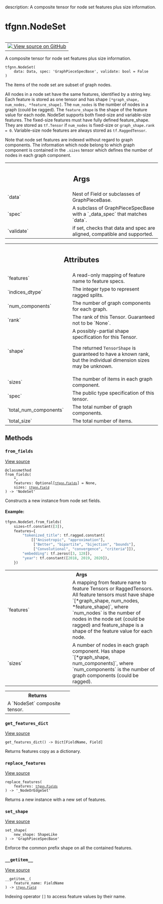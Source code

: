 description: A composite tensor for node set features plus size information.

<div itemscope itemtype="http://developers.google.com/ReferenceObject">
<meta itemprop="name" content="tfgnn.NodeSet" />
<meta itemprop="path" content="Stable" />
<meta itemprop="property" content="__getitem__"/>
<meta itemprop="property" content="__init__"/>
<meta itemprop="property" content="from_fields"/>
<meta itemprop="property" content="get_features_dict"/>
<meta itemprop="property" content="replace_features"/>
<meta itemprop="property" content="set_shape"/>
</div>

# tfgnn.NodeSet

<!-- Insert buttons and diff -->

<table class="tfo-notebook-buttons tfo-api nocontent" align="left">
<td>
  <a target="_blank" href="https://github.com/tensorflow/gnn/tree/master/tensorflow_gnn/graph/graph_tensor.py#L376-L441">
    <img src="https://www.tensorflow.org/images/GitHub-Mark-32px.png" />
    View source on GitHub
  </a>
</td>
</table>



A composite tensor for node set features plus size information.

<pre class="devsite-click-to-copy prettyprint lang-py tfo-signature-link">
<code>tfgnn.NodeSet(
    data: Data, spec: 'GraphPieceSpecBase', validate: bool = False
)
</code></pre>



<!-- Placeholder for "Used in" -->

The items of the node set are subset of graph nodes.

All nodes in a node set have the same features, identified by a string key.
Each feature is stored as one tensor and has shape `[*graph_shape, num_nodes,
*feature_shape]`. The `num_nodes` is the number of nodes in a graph (could be
ragged). The `feature_shape` is the shape of the feature value for each node.
NodeSet supports both fixed-size and variable-size features. The fixed-size
features must have fully defined feature_shape. They are stored as `tf.Tensor`
if `num_nodes` is fixed-size or `graph_shape.rank = 0`. Variable-size node
features are always stored as `tf.RaggedTensor`.

Note that node set features are indexed without regard to graph components.
The information which node belong to which graph component is contained in
the `.sizes` tensor which defines the number of nodes in each graph component.

<!-- Tabular view -->
 <table class="responsive fixed orange">
<colgroup><col width="214px"><col></colgroup>
<tr><th colspan="2"><h2 class="add-link">Args</h2></th></tr>

<tr>
<td>
`data`
</td>
<td>
Nest of Field or subclasses of GraphPieceBase.
</td>
</tr><tr>
<td>
`spec`
</td>
<td>
A subclass of GraphPieceSpecBase with a `_data_spec` that matches
`data`.
</td>
</tr><tr>
<td>
`validate`
</td>
<td>
if set, checks that data and spec are aligned, compatible and
supported.
</td>
</tr>
</table>





<!-- Tabular view -->
 <table class="responsive fixed orange">
<colgroup><col width="214px"><col></colgroup>
<tr><th colspan="2"><h2 class="add-link">Attributes</h2></th></tr>

<tr>
<td>
`features`
</td>
<td>
A read-only mapping of feature name to feature specs.
</td>
</tr><tr>
<td>
`indices_dtype`
</td>
<td>
The integer type to represent ragged splits.
</td>
</tr><tr>
<td>
`num_components`
</td>
<td>
The number of graph components for each graph.
</td>
</tr><tr>
<td>
`rank`
</td>
<td>
The rank of this Tensor. Guaranteed not to be `None`.
</td>
</tr><tr>
<td>
`shape`
</td>
<td>
A possibly-partial shape specification for this Tensor.

The returned `TensorShape` is guaranteed to have a known rank, but the
individual dimension sizes may be unknown.
</td>
</tr><tr>
<td>
`sizes`
</td>
<td>
The number of items in each graph component.
</td>
</tr><tr>
<td>
`spec`
</td>
<td>
The public type specification of this tensor.
</td>
</tr><tr>
<td>
`total_num_components`
</td>
<td>
The total number of graph components.
</td>
</tr><tr>
<td>
`total_size`
</td>
<td>
The total number of items.
</td>
</tr>
</table>



## Methods

<h3 id="from_fields"><code>from_fields</code></h3>

<a target="_blank" class="external" href="https://github.com/tensorflow/gnn/tree/master/tensorflow_gnn/graph/graph_tensor.py#L395-L432">View source</a>

<pre class="devsite-click-to-copy prettyprint lang-py tfo-signature-link">
<code>@classmethod</code>
<code>from_fields(
    *,
    features: Optional[<a href="../tfgnn/Fields.md"><code>tfgnn.Fields</code></a>] = None,
    sizes: <a href="../tfgnn/Field.md"><code>tfgnn.Field</code></a>
) -> 'NodeSet'
</code></pre>

Constructs a new instance from node set fields.


#### Example:



```python
tfgnn.NodeSet.from_fields(
    sizes=tf.constant([3]),
    features={
        "tokenized_title": tf.ragged.constant(
            [["Anisotropic", "approximation"],
             ["Better", "bipartite", "bijection", "bounds"],
             ["Convolutional", "convergence", "criteria"]]),
        "embedding": tf.zeros([3, 128]),
        "year": tf.constant([2018, 2019, 2020]),
    })
```

<!-- Tabular view -->
 <table class="responsive fixed orange">
<colgroup><col width="214px"><col></colgroup>
<tr><th colspan="2">Args</th></tr>

<tr>
<td>
`features`
</td>
<td>
A mapping from feature name to feature Tensors or RaggedTensors.
All feature tensors must have shape `[*graph_shape, num_nodes,
*feature_shape]`, where `num_nodes` is the number of nodes in the node
set (could be ragged) and feature_shape is a shape of the feature value
for each node.
</td>
</tr><tr>
<td>
`sizes`
</td>
<td>
A number of nodes in each graph component. Has shape
`[*graph_shape, num_components]`, where `num_components` is the number
of graph components (could be ragged).
</td>
</tr>
</table>



<!-- Tabular view -->
 <table class="responsive fixed orange">
<colgroup><col width="214px"><col></colgroup>
<tr><th colspan="2">Returns</th></tr>
<tr class="alt">
<td colspan="2">
A `NodeSet` composite tensor.
</td>
</tr>

</table>



<h3 id="get_features_dict"><code>get_features_dict</code></h3>

<a target="_blank" class="external" href="https://github.com/tensorflow/gnn/tree/master/tensorflow_gnn/graph/graph_tensor.py#L138-L140">View source</a>

<pre class="devsite-click-to-copy prettyprint lang-py tfo-signature-link">
<code>get_features_dict() -> Dict[FieldName, Field]
</code></pre>

Returns features copy as a dictionary.


<h3 id="replace_features"><code>replace_features</code></h3>

<a target="_blank" class="external" href="https://github.com/tensorflow/gnn/tree/master/tensorflow_gnn/graph/graph_tensor.py#L362-L368">View source</a>

<pre class="devsite-click-to-copy prettyprint lang-py tfo-signature-link">
<code>replace_features(
    features: <a href="../tfgnn/Fields.md"><code>tfgnn.Fields</code></a>
) -> '_NodeOrEdgeSet'
</code></pre>

Returns a new instance with a new set of features.


<h3 id="set_shape"><code>set_shape</code></h3>

<a target="_blank" class="external" href="https://github.com/tensorflow/gnn/tree/master/tensorflow_gnn/graph/graph_piece.py#L290-L296">View source</a>

<pre class="devsite-click-to-copy prettyprint lang-py tfo-signature-link">
<code>set_shape(
    new_shape: ShapeLike
) -> 'GraphPieceSpecBase'
</code></pre>

Enforce the common prefix shape on all the contained features.


<h3 id="__getitem__"><code>__getitem__</code></h3>

<a target="_blank" class="external" href="https://github.com/tensorflow/gnn/tree/master/tensorflow_gnn/graph/graph_tensor.py#L34-L36">View source</a>

<pre class="devsite-click-to-copy prettyprint lang-py tfo-signature-link">
<code>__getitem__(
    feature_name: FieldName
) -> <a href="../tfgnn/Field.md"><code>tfgnn.Field</code></a>
</code></pre>

Indexing operator `[]` to access feature values by their name.




